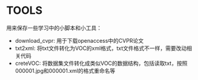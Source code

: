 # TOOLS
用来保存一些学习中的小脚本和小工具：
- download_cvpr: 用于下载openaccess中的CVPR论文
- txt2xml: 将txt文件转化为VOC的xml格式，txt文件格式不一样，需要改动相关代码
- creteVOC: 将数据集文件转化成类似VOC的数据结构，包括读取txt，按照000001.jpg和000001.xml的格式重命名等
